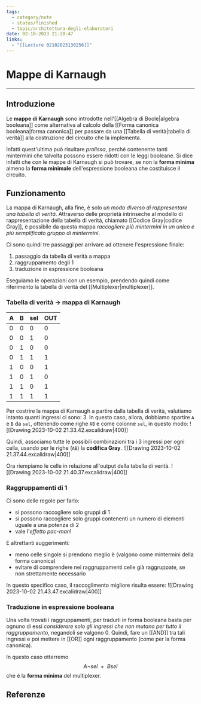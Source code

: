 ```yaml
---
tags:
  - category/note
  - status/finished
  - topic/architettura-degli-elaboratori
date: 02-10-2023 21:20:47
links:
  - "[[Lecture 02102023130256]]"
---
```

# Mappe di Karnaugh
---
## Introduzione
Le **mappe di Karnaugh** sono introdotte nell'[[Algebra di Boole|algebra booleana]] come alternativa al calcolo della [[Forma canonica booleana|forma canonica]] per passare da una [[Tabella di verità|tabella di verità]] alla costruzione del circuito che la implementa.

Infatti quest'ultima può risultare _prolissa_, perché contenente tanti mintermini che talvolta possono essere ridotti con le leggi booleane. Si dice infatti che con le mappe di Karnaugh si può trovare, se non la **forma minima** almeno la **forma minimale** dell'espressione booleana che costituisce il circuito.

## Funzionamento
La mappa di Karnaugh, alla fine, è solo _un modo diverso di rappresentare una tabella di verità_. Attraverso delle proprietà intrinseche al modello di rappresentazione della tabella di verità, chiamato [[Codice Gray|codice Gray]], è possibile da questa mappa _raccogliere più mintermini in un unico e più semplificato gruppo di mintermini_.

Ci sono quindi tre passaggi per arrivare ad ottenere l'espressione finale:
1. passaggio da tabella di verità a mappa
2. raggruppamento degli 1
3. traduzione in espressione booleana

Eseguiamo le operazioni con un esempio, prendendo quindi come riferimento la tabella di verità del [[Multiplexer|multiplexer]].

### Tabella di verità $\to$ mappa di Karnaugh
| A   | B   | sel | OUT |
| --- | --- | --- | --- |
| 0   | 0   | 0   | 0   |
| 0   | 0   | 1   | 0   |
| 0   | 1   | 0   | 0   |
| 0   | 1   | 1   | 1   |
| 1   | 0   | 0   | 1   |
| 1   | 0   | 1   | 0   |
| 1   | 1   | 0   | 1   |
| 1   | 1   | 1   | 1   |

Per costrire la mappa di Karnaugh a partire dalla tabella di verità, valutiamo intanto quanti ingressi ci sono: 3. In questo caso, allora, dobbiamo spartire `A` e `B` da `sel`, ottenendo come righe `AB` e come colonne `sel`, in questo modo:
![[Drawing 2023-10-02 21.33.42.excalidraw|400]]

Quindi, associamo tutte le possibili combinazioni tra i 3 ingressi per ogni cella, usando per le righe (`AB`) la **codifica Gray**.
![[Drawing 2023-10-02 21.37.44.excalidraw|400]]

Ora riempiamo le celle in relazione all'output della tabella di verità.
![[Drawing 2023-10-02 21.40.37.excalidraw|400]]

### Raggruppamenti di 1
Ci sono delle regole per farlo:
- si possono raccogliere solo gruppi di 1
- si possono raccogliere solo gruppi contenenti un numero di elementi uguale a una potenza di 2
- vale l'_effetto pac-man_!

E altrettanti suggerimenti:
- meno celle singole si prendono meglio è (valgono come mintermini della forma canonica)
- evitare di comprendere nei raggruppamenti celle già raggruppate, se non strettamente necessario

In questo specifico caso, il raccoglimento migliore risulta essere:
![[Drawing 2023-10-02 21.43.47.excalidraw|400]]

### Traduzione in espressione booleana
Una volta trovati i raggruppamenti, per tradurli in forma booleana basta per ognuno di essi _considerare solo gli ingressi che non mutano per tutto il raggruppamento_, negandoli se valgono 0. Quindi, fare un [[AND]] tra tali ingressi e poi mettere in [[OR]] ogni raggruppamento (come per la forma canonica).

In questo caso otterremo
$$A \neg sel \ \ + \ \ Bsel$$
che è la **forma minima** del multiplexer.

## Referenze